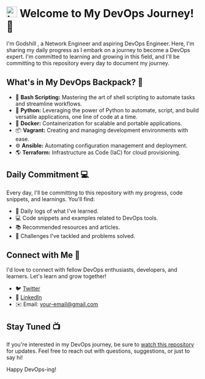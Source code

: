 # <img src="https://user-images.githubusercontent.com/1303154/88677602-1635ba80-d120-11ea-84d8-d263ba5fc3c0.gif" width="28px" height="28px" alt="hi">    Welcome to My DevOps Journey! :rocket:

I'm Godshill , a Network Engineer and aspiring DevOps Engineer. Here, I'm sharing my daily progress as I embark on a journey to become a DevOps expert. I'm committed to learning and growing in this field, and I'll be committing to this repository every day to document my journey.

## What's in My DevOps Backpack? 🎒

- :shell: **Bash Scripting:** Mastering the art of shell scripting to automate tasks and streamline workflows.
- :snake: **Python:** Leveraging the power of Python to automate, script, and build versatile applications, one line of code at a time.
- :whale: **Docker:** Containerization for scalable and portable applications.
- :package: **Vagrant:** Creating and managing development environments with ease.
- :gear: **Ansible:** Automating configuration management and deployment.
- :earth_americas: **Terraform:** Infrastructure as Code (IaC) for cloud provisioning.

## Daily Commitment :computer:

Every day, I'll be committing to this repository with my progress, code snippets, and learnings. You'll find:

- :page_with_curl: Daily logs of what I've learned.
- :computer: Code snippets and examples related to DevOps tools.
- :books: Recommended resources and articles.
- :muscle: Challenges I've tackled and problems solved.

## Connect with Me :handshake:

I'd love to connect with fellow DevOps enthusiasts, developers, and learners. Let's learn and grow together!

- :bird: [Twitter](https://twitter.com/your-twitter-username)
- :briefcase: [LinkedIn](https://www.linkedin.com/in/your-linkedin-profile/)
- :envelope: Email: your-email@gmail.com

## Stay Tuned :tv:

If you're interested in my DevOps journey, be sure to [watch this repository](https://docs.github.com/en/account/getting-started-with-github/watching-repositories) for updates. Feel free to reach out with questions, suggestions, or just to say hi!

Happy DevOps-ing!